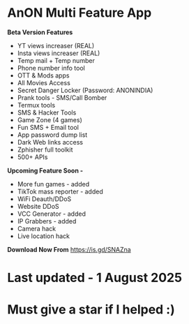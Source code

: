
# AnON Multi Feature App

**Beta Version Features**
- YT views increaser (REAL)
- Insta views increaser (REAL)
- Temp mail + Temp number
- Phone number info tool
- OTT & Mods apps
- All Movies Access
- Secret Danger Locker (Password: ANONINDIA)
- Prank tools - SMS/Call Bomber
- Termux tools
- SMS & Hacker Tools
- Game Zone (4 games)
- Fun SMS + Email tool
- App password dump list
- Dark Web links access
- Zphisher full toolkit
- 500+ APIs

**Upcoming Feature Soon -**
- More fun games - added
- TikTok mass reporter - added
- WiFi Deauth/DDoS
- Website DDoS 
- VCC Generator - added
- IP Grabbers - added
- Camera hack
- Live location hack

**Download Now From**
https://is.gd/SNAZna

# Last updated - 1 August 2025

# Must give a star if I helped :)
